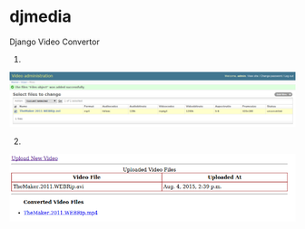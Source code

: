 # djmedia
Django Video Convertor

1.
![alt tag](https://github.com/yulubis/djmedia/blob/master/docs/source/_static/convert.png)

2.
![alt tag](https://github.com/yulubis/djmedia/blob/master/docs/source/_static/index.png)
